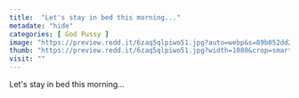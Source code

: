 ```yaml
---
title:  "Let's stay in bed this morning..."
metadate: "hide"
categories: [ God Pussy ]
image: "https://preview.redd.it/6zaq5qlpiwo51.jpg?auto=webp&s=89b052dd2ceb78ca594233e6d4492e22d71fd61e"
thumb: "https://preview.redd.it/6zaq5qlpiwo51.jpg?width=1080&crop=smart&auto=webp&s=b3ccc050fdcc02f7b981e2b6720d58910704db0d"
visit: ""
---
```

Let's stay in bed this morning...

